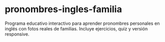 # pronombres-ingles-familia
Programa educativo interactivo para aprender pronombres personales en inglés con fotos reales de familias. Incluye ejercicios, quiz y versión responsive.

